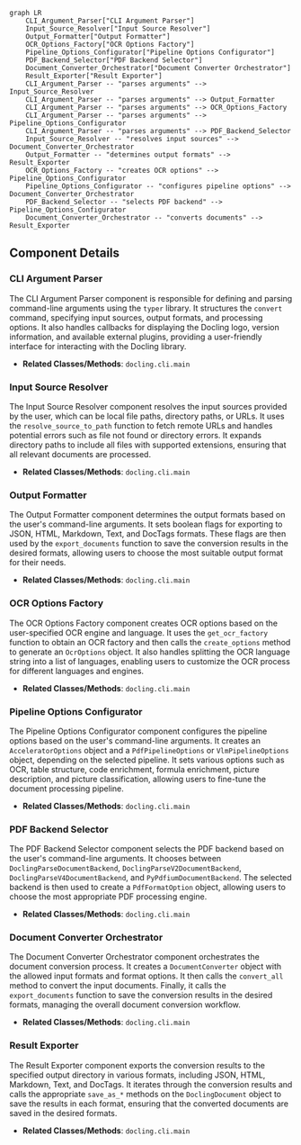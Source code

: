 ```mermaid
graph LR
    CLI_Argument_Parser["CLI Argument Parser"]
    Input_Source_Resolver["Input Source Resolver"]
    Output_Formatter["Output Formatter"]
    OCR_Options_Factory["OCR Options Factory"]
    Pipeline_Options_Configurator["Pipeline Options Configurator"]
    PDF_Backend_Selector["PDF Backend Selector"]
    Document_Converter_Orchestrator["Document Converter Orchestrator"]
    Result_Exporter["Result Exporter"]
    CLI_Argument_Parser -- "parses arguments" --> Input_Source_Resolver
    CLI_Argument_Parser -- "parses arguments" --> Output_Formatter
    CLI_Argument_Parser -- "parses arguments" --> OCR_Options_Factory
    CLI_Argument_Parser -- "parses arguments" --> Pipeline_Options_Configurator
    CLI_Argument_Parser -- "parses arguments" --> PDF_Backend_Selector
    Input_Source_Resolver -- "resolves input sources" --> Document_Converter_Orchestrator
    Output_Formatter -- "determines output formats" --> Result_Exporter
    OCR_Options_Factory -- "creates OCR options" --> Pipeline_Options_Configurator
    Pipeline_Options_Configurator -- "configures pipeline options" --> Document_Converter_Orchestrator
    PDF_Backend_Selector -- "selects PDF backend" --> Pipeline_Options_Configurator
    Document_Converter_Orchestrator -- "converts documents" --> Result_Exporter
```

## Component Details

### CLI Argument Parser
The CLI Argument Parser component is responsible for defining and parsing command-line arguments using the `typer` library. It structures the `convert` command, specifying input sources, output formats, and processing options. It also handles callbacks for displaying the Docling logo, version information, and available external plugins, providing a user-friendly interface for interacting with the Docling library.
- **Related Classes/Methods**: `docling.cli.main`

### Input Source Resolver
The Input Source Resolver component resolves the input sources provided by the user, which can be local file paths, directory paths, or URLs. It uses the `resolve_source_to_path` function to fetch remote URLs and handles potential errors such as file not found or directory errors. It expands directory paths to include all files with supported extensions, ensuring that all relevant documents are processed.
- **Related Classes/Methods**: `docling.cli.main`

### Output Formatter
The Output Formatter component determines the output formats based on the user's command-line arguments. It sets boolean flags for exporting to JSON, HTML, Markdown, Text, and DocTags formats. These flags are then used by the `export_documents` function to save the conversion results in the desired formats, allowing users to choose the most suitable output format for their needs.
- **Related Classes/Methods**: `docling.cli.main`

### OCR Options Factory
The OCR Options Factory component creates OCR options based on the user-specified OCR engine and language. It uses the `get_ocr_factory` function to obtain an OCR factory and then calls the `create_options` method to generate an `OcrOptions` object. It also handles splitting the OCR language string into a list of languages, enabling users to customize the OCR process for different languages and engines.
- **Related Classes/Methods**: `docling.cli.main`

### Pipeline Options Configurator
The Pipeline Options Configurator component configures the pipeline options based on the user's command-line arguments. It creates an `AcceleratorOptions` object and a `PdfPipelineOptions` or `VlmPipelineOptions` object, depending on the selected pipeline. It sets various options such as OCR, table structure, code enrichment, formula enrichment, picture description, and picture classification, allowing users to fine-tune the document processing pipeline.
- **Related Classes/Methods**: `docling.cli.main`

### PDF Backend Selector
The PDF Backend Selector component selects the PDF backend based on the user's command-line arguments. It chooses between `DoclingParseDocumentBackend`, `DoclingParseV2DocumentBackend`, `DoclingParseV4DocumentBackend`, and `PyPdfiumDocumentBackend`. The selected backend is then used to create a `PdfFormatOption` object, allowing users to choose the most appropriate PDF processing engine.
- **Related Classes/Methods**: `docling.cli.main`

### Document Converter Orchestrator
The Document Converter Orchestrator component orchestrates the document conversion process. It creates a `DocumentConverter` object with the allowed input formats and format options. It then calls the `convert_all` method to convert the input documents. Finally, it calls the `export_documents` function to save the conversion results in the desired formats, managing the overall document conversion workflow.
- **Related Classes/Methods**: `docling.cli.main`

### Result Exporter
The Result Exporter component exports the conversion results to the specified output directory in various formats, including JSON, HTML, Markdown, Text, and DocTags. It iterates through the conversion results and calls the appropriate `save_as_*` methods on the `DoclingDocument` object to save the results in each format, ensuring that the converted documents are saved in the desired formats.
- **Related Classes/Methods**: `docling.cli.main`
